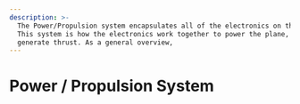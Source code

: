 ```yaml
---
description: >-
  The Power/Propulsion system encapsulates all of the electronics on the plane.
  This system is how the electronics work together to power the plane, and
  generate thrust. As a general overview,
---
```


# Power / Propulsion System

